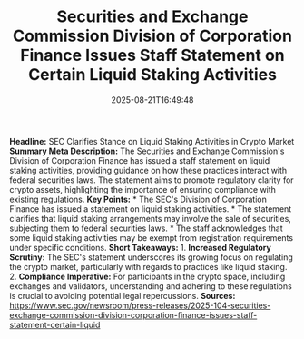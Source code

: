 ﻿---
title: "  Securities and Exchange Commission Division of Corporation Finance Issues Staff Statement on Certain Liquid Staking Activities
"
date: "2025-08-21T16:49:48"
category: "Markets"
image: "/images/generated/briefs/2025-08-21/securities-and-exchange-commission-division-of-corporation.svg"

summary: ""
slug: "  securities and exchange commission division of corporation"
source_urls:
  - "https://www.sec.gov/newsroom/press-releases/2025-104-securities-exchange-commission-division-corporation-finance-issues-staff-statement-certain-liquid"
seo:
  title: "  Securities and Exchange Commission Division of Corporation Finance Issues Staff Statement on Certain Liquid Staking Activities
 | Hash n Hedge"
  description: ""
  keywords: ["news", "markets", "brief"]
---
**Headline:** SEC Clarifies Stance on Liquid Staking Activities in Crypto Market  **Summary Meta Description:** The Securities and Exchange Commission's Division of Corporation Finance has issued a staff statement on liquid staking activities, providing guidance on how these practices interact with federal securities laws. The statement aims to promote regulatory clarity for crypto assets, highlighting the importance of ensuring compliance with existing regulations.  **Key Points:**  * The SEC's Division of Corporation Finance has issued a statement on liquid staking activities. * The statement clarifies that liquid staking arrangements may involve the sale of securities, subjecting them to federal securities laws. * The staff acknowledges that some liquid staking activities may be exempt from registration requirements under specific conditions.  **Short Takeaways:**  1. **Increased Regulatory Scrutiny:** The SEC's statement underscores its growing focus on regulating the crypto market, particularly with regards to practices like liquid staking. 2. **Compliance Imperative:** For participants in the crypto space, including exchanges and validators, understanding and adhering to these regulations is crucial to avoiding potential legal repercussions.  **Sources:** https://www.sec.gov/newsroom/press-releases/2025-104-securities-exchange-commission-division-corporation-finance-issues-staff-statement-certain-liquid 
